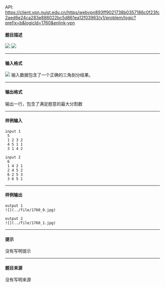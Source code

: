 API: https://client.vpn.nuist.edu.cn/https/webvpn893ff9021738b0357186c0f23fc2aed6e24ca283e886022bc5d861ea12f03963/v1/problem/logic?prefix=b&logicId=1760&enlink-vpn

#### 题目描述

![](../file/1760_0.jpg) ![](../file/1760_1.jpg)

---

#### 输入格式

![](../file/1760_0.jpg) 输入数据包含了一个正确的三角剖分结果。

---

#### 输出格式

输出一行，包含了满足题意的最大分割数

---

#### 样例输入
```
input 1
 5                                      
 1 2 3 2                             
 4 5 1 1                             
 3 1 4 2 

input 2
 6                    
 1 4 2 1
 2 4 5 2
 6 2 5 3
 3 6 5 1
```

---

#### 样例输出
```
output 1
![](../file/1760_0.jpg)

output 2
![](../file/1760_1.jpg)
```

---

#### 提示

没有写明提示

---

#### 题目来源

没有写明来源